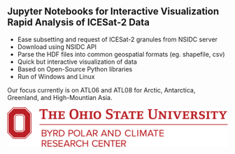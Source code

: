 ## Jupyter Notebooks for Interactive Visualization Rapid Analysis of ICESat-2 Data
- Ease subsetting and request of ICESat-2 granules from NSIDC server
- Download using NSIDC API
- Parse the HDF files into common geospatial formats (eg. shapefile, csv)
- Quick but interactive visualization of data
- Based on Open-Source Python libraries
- Run of Windows and Linux

Our focus currently is on ATL06 and ATL08 for Arctic, Antarctica, Greenland, and High-Mountian Asia.

<div align="center">
  <img src="img/osu-byrd.png"><br>
</div>

